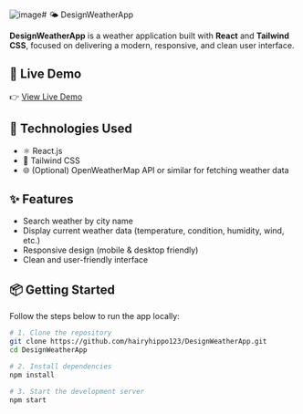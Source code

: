 ![image](https://github.com/user-attachments/assets/13121def-8d78-4eaa-9333-ed51bcdf6df5)# 🌤️ DesignWeatherApp

**DesignWeatherApp** is a weather application built with **React** and **Tailwind CSS**, focused on delivering a modern, responsive, and clean user interface.

## 🚀 Live Demo

👉 [View Live Demo](https://my-project-peach-omega.vercel.app)

## 🧰 Technologies Used
- ⚛️ React.js
- 🎨 Tailwind CSS
- 🌐 (Optional) OpenWeatherMap API or similar for fetching weather data

## ✨ Features

- Search weather by city name
- Display current weather data (temperature, condition, humidity, wind, etc.)
- Responsive design (mobile & desktop friendly)
- Clean and user-friendly interface

## 📦 Getting Started

Follow the steps below to run the app locally:

```bash
# 1. Clone the repository
git clone https://github.com/hairyhippo123/DesignWeatherApp.git
cd DesignWeatherApp

# 2. Install dependencies
npm install

# 3. Start the development server
npm start

 
